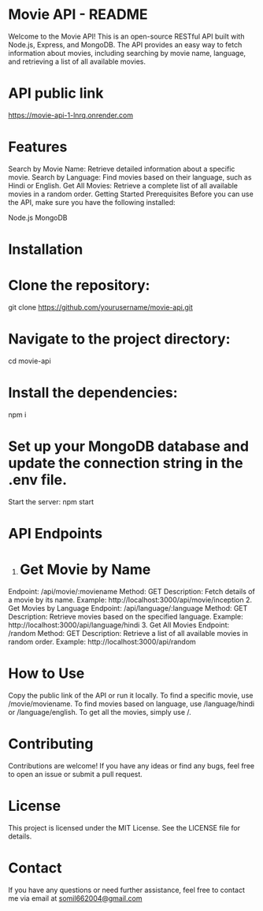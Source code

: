 
# Movie API - README #
Welcome to the Movie API! This is an open-source RESTful API built with Node.js, Express, and MongoDB. The API provides an easy way to fetch information about movies, including searching by movie name, language, and retrieving a list of all available movies.

# API public link
https://movie-api-1-lnrq.onrender.com

# Features
Search by Movie Name: Retrieve detailed information about a specific movie.
Search by Language: Find movies based on their language, such as Hindi or English.
Get All Movies: Retrieve a complete list of all available movies in a random order.
Getting Started
Prerequisites
Before you can use the API, make sure you have the following installed:

Node.js
MongoDB
# Installation

# Clone the repository:
git clone https://github.com/yourusername/movie-api.git

# Navigate to the project directory:
cd movie-api

# Install the dependencies:
npm i

# Set up your MongoDB database and update the connection string in the .env file.
Start the server:
npm start

# API Endpoints
1. # Get Movie by Name #
Endpoint: /api/movie/:moviename
Method: GET
Description: Fetch details of a movie by its name.
Example: http://localhost:3000/api/movie/inception
2. Get Movies by Language
Endpoint: /api/language/:language
Method: GET
Description: Retrieve movies based on the specified language.
Example: http://localhost:3000/api/language/hindi
3. Get All Movies
Endpoint: /random
Method: GET
Description: Retrieve a list of all available movies in random order.
Example: http://localhost:3000/api/random
# How to Use
Copy the public link of the API or run it locally.
To find a specific movie, use /movie/moviename.
To find movies based on language, use /language/hindi or /language/english.
To get all the movies, simply use /.
# Contributing
Contributions are welcome! If you have any ideas or find any bugs, feel free to open an issue or submit a pull request.

# License
This project is licensed under the MIT License. See the LICENSE file for details.

# Contact
If you have any questions or need further assistance, feel free to contact me via email at somil662004@gmail.com
